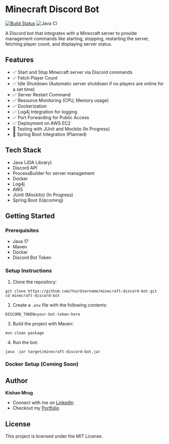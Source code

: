 # Minecraft Discord Bot

[![Build Status](https://github.com/kmrug/minecraft-server-bot/actions/workflows/deploy.yml/badge.svg)](https://github.com/kmrug/minecraft-server-bot/actions/workflows/deploy.yml)
![Java CI](https://github.com/kmrug/minecraft-server-bot/actions/workflows/ci.yml/badge.svg)

A Discord bot that integrates with a Minecraft server to provide management commands like starting, stopping, restarting the server, fetching player count, and displaying server status.

## Features

- ✅ Start and Stop Minecraft server via Discord commands
- ✅ Fetch Player Count
- ✅ Idle Shutdown (Automatic server shutdown if no players are online for a set time)
- ✅ Server Restart Command
- ✅ Resource Monitoring (CPU, Memory usage)
- ✅ Dockerization
- ✅ Log4j Integration for logging
- ✅ Port Forwarding for Public Access
- ✅ Deployment on AWS EC2
- 🔄 Testing with JUnit and Mockito (In Progress)
- 🔄 Spring Boot Integration (Planned)

## Tech Stack

- Java (JDA Library)
- Discord API
- ProcessBuilder for server management
- Docker
- Log4j
- AWS
- JUnit (Mockito) (In Progress)
- Spring Boot (Upcoming)

## Getting Started

### Prerequisites
- Java 17
- Maven
- Docker
- Discord Bot Token

### Setup Instructions
1. Clone the repository:
```
git clone https://github.com/YourUsername/minecraft-discord-bot.git
cd minecraft-discord-bot
```

2. Create a `.env` file with the following contents:
```
DISCORD_TOKEN=your-bot-token-here
```

3. Build the project with Maven:
```
mvn clean package
```

4. Run the bot:
```
java -jar target/minecraft-discord-bot.jar
```

### Docker Setup (Coming Soon) 

## Author
**Kishan Mrug**

- Connect with me on [LinkedIn](https://www.linkedin.com/in/kishan-mrug/)
- Checkout my [Portfolio](https://kishanmrug.dev/)

## License

This project is licensed under the MIT License.